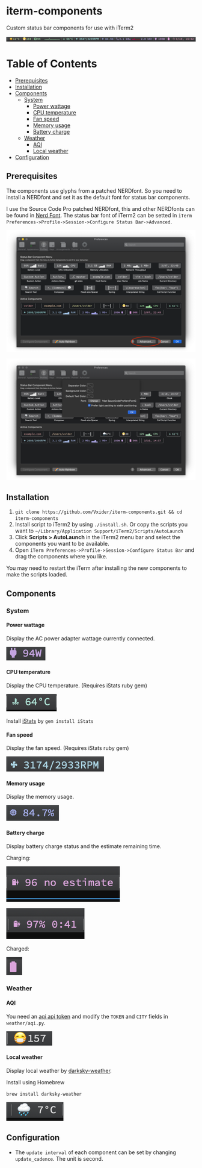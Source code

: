 # iterm-components

Custom status bar components for use with iTerm2

![](screenshots/example.png)


# Table of Contents
<!-- @import "[TOC]" {cmd="toc" depthFrom=2 depthTo=6 orderedList=false} -->

<!-- code_chunk_output -->

- [Prerequisites](#prerequisites)
- [Installation](#installation)
- [Components](#components)
  - [System](#system)
    - [Power wattage](#power-wattage)
    - [CPU temperature](#cpu-temperature)
    - [Fan speed](#fan-speed)
    - [Memory usage](#memory-usage)
    - [Battery charge](#battery-charge)
  - [Weather](#weather)
    - [AQI](#aqi)
    - [Local weather](#local-weather)
- [Configuration](#configuration)

<!-- /code_chunk_output -->


## Prerequisites

The components use glyphs from a patched NERDfont. So you need to install a NERDfont and set it as the default font for status bar components.

I use the Source Code Pro patched NERDfont, this and other NERDfonts can be found in [Nerd Font](https://www.nerdfonts.com/). The status bar font of iTerm2 can be setted in `iTerm Preferences->Profile->Session->Configure Status Bar->Advanced`.

![components](screenshots/components-1.png)

![components](screenshots/components-2.png)

## Installation

1. `git clone https://github.com/Vxider/iterm-components.git && cd iterm-components`
1. Install script to iTerm2 by using `./install.sh`. Or copy the scripts you want to `~/Library/Application Support/iTerm2/Scripts/AutoLaunch`
1. Click **Scripts > AutoLaunch** in the iTerm2 menu bar and select the components you want to be available.
1. Open `iTerm Preferences->Profile->Session->Configure Status Bar` and drag the components where you like.

You may need to restart the iTerm after installing the new components to make the scripts loaded.


## Components

### System

#### Power wattage

Display the AC power adapter wattage currently connected.

![power usage](screenshots/power-wattage.png)

#### CPU temperature

Display the CPU temperature. (Requires iStats ruby gem)

![CPU temperature](screenshots/cpu-temperature.png)

Install [iStats](https://github.com/Chris911/iStats) by `gem install iStats`

#### Fan speed

Display the fan speed. (Requires iStats ruby gem)

![fan speed](screenshots/fan-speed.png)

#### Memory usage

Display the memory usage.

![fan speed](screenshots/mem-usage.png)

#### Battery charge

Display battery charge status and the estimate remaining time.

Charging:

![battery charge](screenshots/battery-charge-no-estimate.png)

![battery charge](screenshots/battery-charge-charging.png)

Charged:

![battery charge](screenshots/battery-charge-charged.png)

### Weather

#### AQI

You need an [aqi api token](https://aqicn.org/api/) and modify the `TOKEN` and `CITY` fields in `weather/aqi.py`.

![aqi](screenshots/aqi.png)

#### Local weather

Display local weather by [darksky-weather](https://github.com/genuinetools/weather).

Install using Homebrew

```
brew install darksky-weather
```

![weather](screenshots/weather.png)

## Configuration

* The `update interval` of each component can be set by changing `update_cadence`. The unit is second.
